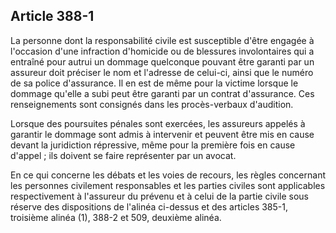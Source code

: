 Article 388-1
----
La personne dont la responsabilité civile est susceptible d'être engagée à
l'occasion d'une infraction d'homicide ou de blessures involontaires qui a
entraîné pour autrui un dommage quelconque pouvant être garanti par un assureur
doit préciser le nom et l'adresse de celui-ci, ainsi que le numéro de sa police
d'assurance. Il en est de même pour la victime lorsque le dommage qu'elle a subi
peut être garanti par un contrat d'assurance. Ces renseignements sont consignés
dans les procès-verbaux d'audition.

Lorsque des poursuites pénales sont exercées, les assureurs appelés à garantir
le dommage sont admis à intervenir et peuvent être mis en cause devant la
juridiction répressive, même pour la première fois en cause d'appel ; ils
doivent se faire représenter par un avocat.

En ce qui concerne les débats et les voies de recours, les règles concernant les
personnes civilement responsables et les parties civiles sont applicables
respectivement à l'assureur du prévenu et à celui de la partie civile sous
réserve des dispositions de l'alinéa ci-dessus et des articles 385-1, troisième
alinéa (1), 388-2 et 509, deuxième alinéa.
